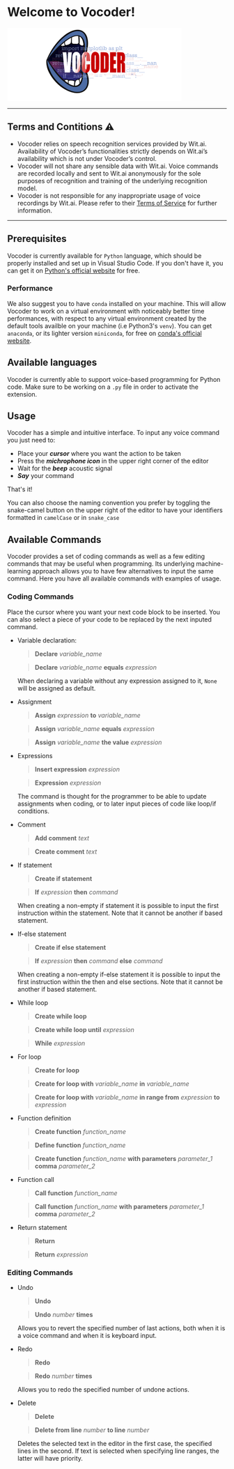 # Welcome to Vocoder!

![Vocoder logo](style/logo.png)

***
## Terms and Contitions **⚠️** 
 - Vocoder relies on speech recognition services provided by Wit.ai. Availability of Vocoder’s functionalities strictly depends on Wit.ai’s availability which is not under Vocoder’s control.
- Vocoder will not share any sensible data with Wit.ai. Voice commands are recorded locally and sent to Wit.ai anonymously for the sole purposes of recognition and training of the underlying recognition model.
- Vocoder is not responsible for any inappropriate usage of voice recordings by Wit.ai. Please refer to their [Terms of Service](https://wit.ai/terms) for further information.
***
## Prerequisites
Vocoder is currently available for `Python` language, which should be properly installed and set up in Visual Studio Code. If you don't have it, you can get it on [Python's official website](https://www.python.org/downloads/) for free.
### Performance
We also suggest you to have `conda` installed on your machine. This will allow Vocoder to work on a virtual environment with noticeably better time performances, with respect to any virtual environment created by the default tools availble on your machine (i.e Python3's `venv`). You can get `anaconda`, or its lighter version `miniconda`, for free on [conda's official website](https://docs.conda.io/projects/conda/en/latest/user-guide/install/download.html).

## Available languages
Vocoder is currently able to support voice-based programming for Python code. Make sure to be working on a `.py` file in order to activate the extension.

## Usage
Vocoder has a simple and intuitive interface. To input any voice command you just need to:

* Place your **_cursor_** where you want the action to be taken
* Press the **_michrophone icon_** in the upper right corner of the editor
* Wait for the **_beep_** acoustic signal 
* **_Say_** your command

That's it!

You can also choose the naming convention you prefer by toggling the snake-camel button on the upper right of the editor to have your identifiers formatted in `camelCase` or in `snake_case`

## Available Commands
Vocoder provides a set of coding commands as well as a few editing commands that may be useful when programming. Its underlying machine-learning approach allows you to have few alternatives to input the same command. Here you have all available commands with examples of usage.

### Coding Commands
Place the cursor where you want your next code block to be inserted. You can also select a piece of your code to be replaced by the next inputed command.

* Variable declaration: 
  > **Declare** _variable_name_

  > **Declare** _variable_name_ **equals** _expression_

  When declaring a variable without any expression assigned to it, `None` will be assigned as default.

* Assignment
  > **Assign** _expression_  **to**  _variable_name_

  > **Assign** _variable_name_ **equals** _expression_

  > **Assign** _variable_name_ **the value** _expression_

* Expressions
  > **Insert expression** _expression_

  > **Expression** _expression_

  The command is thought for the programmer to be able to update assignments when coding, or to later input pieces of code like loop/if conditions.

* Comment
  > **Add comment** _text_

  > **Create comment** _text_

* If statement
  > **Create if statement**

  > **If** _expression_ **then** _command_

  When creating a non-empty if statement it is possible to input the first instruction within the statement. Note that it cannot be another if based statement.

* If-else statement
  > **Create if else statement**

  > **If** _expression_ **then** _command_ **else** _command_

  When creating a non-empty if-else statement it is possible to input the first instruction within the then and else sections. Note that it cannot be another if based statement.

* While loop
  > **Create while loop**

  > **Create while loop until** _expression_

  > **While** _expression_

* For loop
  > **Create for loop**

  > **Create for loop with** _variable_name_ **in** _variable_name_

  > **Create for loop with** _variable_name_ **in range from** _expression_ **to** _expression_

* Function definition
  > **Create function** _function_name_

  > **Define function** _function_name_

  > **Create function** _function_name_ **with parameters** _parameter_1_ **comma** _parameter_2_

* Function call
  > **Call function** _function_name_

  > **Call function** _function_name_ **with parameters** _parameter_1_ **comma** _parameter_2_

* Return statement
  > **Return**

  > **Return** _expression_

### Editing Commands
* Undo
  > **Undo**

  > **Undo** _number_ **times**

  Allows you to revert the specified number of last actions, both when it is a voice command and when it is keyboard input.

* Redo
  > **Redo**

  > **Redo** _number_ **times**

  Allows you to redo the specified number of undone actions.

* Delete
  > **Delete**
  
  > **Delete from line** _number_ **to line** _number_

  Deletes the selected text in the editor in the first case, the specified lines in the second. If text is selected when specifying line ranges, the latter will have priority.

